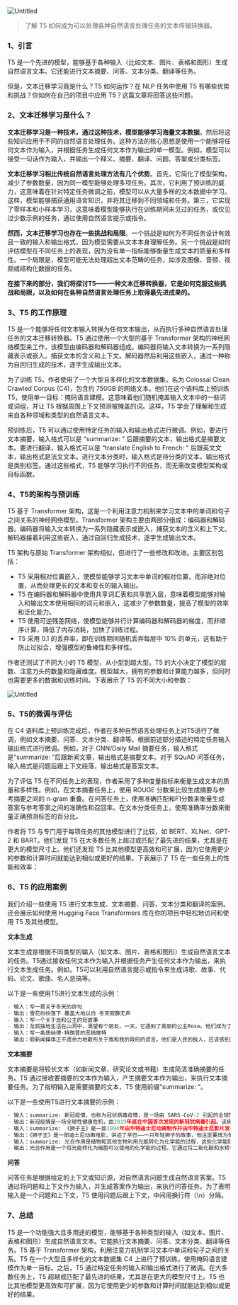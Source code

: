 ![Untitled](https://prod-files-secure.s3.us-west-2.amazonaws.com/9903f5b0-d0a4-47c4-8ff7-67753816eda4/4a807edd-7868-40e8-915e-74d987e8a1e1/Untitled.png)

> 了解 T5 如何成为可以处理各种自然语言处理任务的文本传输转换器。
> 

### 1、引言

T5 是一个先进的模型，能够基于各种输入（比如文本、图片、表格和图形）生成自然语言文本。它还能进行文本摘要、问答、文本分类、翻译等任务。

但是，文本迁移学习竟是什么？T5 如何运作？在 NLP 任务中使用 T5 有哪些优势和挑战？你如何在自己的项目中应用 T5？这篇文章将回答这些问题。

### 2、文本迁移学习是什么？

**文本迁移学习是一种技术，通过这种技术，模型能够学习海量文本数据**，然后将这些知识应用于不同的自然语言处理任务。这种方法的核心思想是使用一个能够将任何文本作为输入，并根据任务生成任何文本作为输出的单一模型。例如，模型可以接受一句话作为输入，并输出一个释义、摘要、翻译、问题、答案或分类标签。

**文本迁移学习相比传统自然语言处理方法有几个优势**。首先，它简化了模型架构，减少了参数数量，因为同一模型能够处理多项任务。其次，它利用了预训练的威力，这意味着在针对特定任务微调之前，模型可以从大量多样的文本数据中学习。这样，模型能够捕获通用语言知识，并将其迁移到不同领域和任务。第三，它实现了零样本和小样本学习，这意味着模型能够执行在训练期间未见过的任务，或仅见过少数示例的任务，通过使用自然语言提示或指令。

**然而，文本迁移学习也存在一些挑战和局限**。一个挑战是如何为不同任务设计有效且一致的输入和输出格式，因为模型需要从文本本身理解任务。另一个挑战是如何评估模型在不同任务上的表现，因为没有单一指标能够衡量生成文本的质量和多样性。一个局限是，模型可能无法处理超出文本范畴的任务，如涉及图像、音频、视频或结构化数据的任务。

**在接下来的部分，我们将探讨T5——一种文本迁移转换器，它是如何克服这些挑战和局限，以及如何在各种自然语言处理任务上取得最先进成果的。**

### 3、T5 的工作原理

T5 是一个能够将任何文本输入转换为任何文本输出，从而执行多种自然语言处理任务的文本迁移转换器。T5 通过使用一个大型的基于 Transformer 架构的神经网络模型来工作，该模型由编码器和解码器组成。编码器将输入文本转换为一系列隐藏表示或嵌入，捕获文本的含义和上下文。解码器然后利用这些嵌入，通过一种称为自回归生成的技术，逐字生成输出文本。

为了训练 T5，作者使用了一个大型且多样化的文本数据集，名为 Colossal Clean Crawled Corpus (C4)，包含约 750GB 的网络文本。他们在这个语料库上预训练 T5，使用单一目标：掩码语言建模。这意味着他们随机掩盖输入文本中的一些词或词组，并让 T5 根据周围上下文预测被掩盖的词。这样，T5 学会了理解和生成来自各种领域和类型的自然语言文本。

预训练后，T5 可以通过使用特定任务的输入和输出格式进行微调。例如，要进行文本摘要，输入格式可以是 “summarize: ” 后跟摘要的文本，输出格式是摘要文本。要进行翻译，输入格式可以是 “translate English to French: ” 后跟英文文本，输出格式是法文文本。进行文本分类时，输入格式是待分类的文本，输出格式是类别标签。通过这些格式，T5 能够学习执行不同任务，而无需改变模型架构或目标函数。

### 4、T5的架构与预训练

T5 基于 Transformer 架构，这是一个利用注意力机制来学习文本中的单词和句子之间关系的神经网络模型。Transformer 架构主要由两部分组成：编码器和解码器。编码器将输入文本转换为一系列隐藏表示或嵌入，捕获文本的含义和上下文。解码器接着利用这些嵌入，通过自回归生成技术，逐字生成输出文本。

T5 架构与原始 Transformer 架构相似，但进行了一些修改和改进。主要区别包括：

- T5 采用相对位置嵌入，使模型能够学习文本中单词的相对位置，而非绝对位置，从而处理更长的文本和变长的输入输出。
- T5 在编码器和解码器中使用共享词汇表和共享嵌入层，意味着模型能够对输入和输出文本使用相同的词元和嵌入，这减少了参数数量，提高了模型的效率和泛化能力。
- T5 使用可逆残差网络，使模型能够并行计算编码器和解码器的梯度，而非顺序计算，降低了内存消耗，加快了训练过程。
- T5 采用 0.1 的丢弃率，即在训练期间随机丢弃每层中 10% 的单元，这有助于防止过拟合，增强模型的鲁棒性和多样性。

作者还测试了不同大小的 T5 模型，从小型到超大型。T5 的大小决定了模型的层数、注意力头的数量和隐藏维度。模型越大，拥有的参数和计算能力越多，但同时也需要更多的数据和训练时间。下表展示了 T5 的不同大小和参数：

![Untitled](https://prod-files-secure.s3.us-west-2.amazonaws.com/9903f5b0-d0a4-47c4-8ff7-67753816eda4/92fed55a-8d35-4f2e-bc21-857153c84216/Untitled.png)

### 5、T5的微调与评估

在 C4 语料库上预训练完成后，作者在多种自然语言处理任务上对T5进行了微调，例如文本摘要、问答、文本分类、翻译等。根据前述部分描述的特定任务输入输出格式进行微调。例如，对于 CNN/Daily Mail 摘要任务，输入格式是“summarize: ”后跟新闻文章，输出格式是摘要文本。对于 SQuAD 问答任务，输入格式是问题后跟上下文段落，输出格式是答案文本。

为了评估 T5 在不同任务上的表现，作者采用了多种度量指标来衡量生成文本的质量和多样性。例如，在文本摘要任务上，使用 ROUGE 分数来比较生成摘要与参考摘要之间的 n-gram 重叠。在问答任务上，使用准确匹配和F1分数来衡量生成答案与参考答案之间的准确性和召回率。在文本分类任务上，使用准确率分数来衡量正确预测标签的百分比。

作者将 T5 与专门用于每项任务的其他模型进行了比较，如 BERT、XLNet、GPT-2 和 BART。他们发现 T5 在大多数任务上超过或匹配了最先进的结果，尤其是在更大的模型尺寸上。他们还发现 T5 比其他模型更高效和可扩展，因为它使用更少的参数和计算时间就能达到相似或更好的结果。下表展示了 T5 在一些任务上的性能和效率：

### 6、T5 的应用案例

我们介绍一些使用 T5 进行文本生成、文本摘要、问答、文本分类和翻译的案例。还会展示如何使用 Hugging Face Transformers 库在你的项目中轻松地访问和使用 T5 及其他模型。

**文本生成**

文本生成是根据不同类型的输入（如文本、图片、表格和图形）生成自然语言文本的任务。T5通过接收任何文本作为输入并根据任务产生任何文本作为输出，来执行文本生成任务。例如，T5可以利用自然语言提示或指令来生成诗歌、故事、代码、论文、歌曲、名人恶搞等。

以下是一些使用T5进行文本生成的示例：

```python
- 输入：写一首关于冬天的俳句
- 输出：雪花纷纷落下 覆盖大地以白 冬天寂静无声
- 输入：写一个关于龙和公主的短故事
- 输出：龙孤独地生活在山洞中，渴望有个朋友。一天，它遇到了美丽的公主Rose。他们成为了朋友，甚至更亲密。但当王子到来，婚礼即将举行时，Rose决定与龙一起逃离，他们一起飞向自由，从此幸福地生活在一起。
- 输入：写一条唐纳德·特朗普的恶搞推特
- 输出：假新闻媒体正不遗余力地散布关于我和我的政府的谎言。他们是人民的敌人，应该感到羞耻。他们对我们国家非常不利，很快就会消失。让美国再次伟大！
```

**文本摘要**

文本摘要是将较长文本（如新闻文章、研究论文或书籍）生成简洁准确摘要的任务。T5 通过接收要摘要的文本作为输入，产生摘要文本作为输出，来执行文本摘要任务。为了指明输入是需要摘要的文本，T5 使用前缀“summarize: ”。

以下是一些使用T5进行文本摘要的示例：

```python
- 输入：summarize: 新冠疫情，也称为冠状病毒疫情，是一场由 SARS-CoV-2 引起的全球性疫情。该病毒最早于2019年12月在中国武汉被发现。世界卫生组织于2020年1月30日宣布这是国际关注的突发公共卫生事件，并于2020年3月11日宣布疫情。截至2020年11月29日，已确认超过6260万例病例，与新冠病毒相关的死亡超过145万例。
- 输出：新冠疫情是一场全球性健康危机，由2019年底在中国首次发现的新冠状病毒引起。该病毒已传播到全球几乎每个国家，导致数百万人感染和死亡。世界卫生组织已将其宣布为大流行病和公共卫生紧急事件。
- 输入：summarize: 《狮子王》是一部1994年由华特迪士尼动画制作并由华特迪士尼影片发行的美国动画音乐剧情片。它是迪士尼第32部动画特色电影，也是被称为迪士尼文艺复兴时期的第五部动画电影。《狮子王》由Roger Allers和Rob Minkoff执导，Don Hahn制作，剧本归功于Irene Mecchi、Jonathan Roberts和Linda Woolverton。它的原创歌曲由作曲家Elton John和作词家Tim Rice创作，配乐由Hans Zimmer完成。该片拥有一个包括Matthew Broderick、James Earl Jones、Jeremy Irons、Jonathan Taylor Thomas、Moira Kelly、Nathan Lane、Ernie Sabella、Rowan Atkinson、Robert Guillaume、Madge Sinclair（在她最后一部电影角色中）、Whoopi Goldberg、Cheech Marin和Jim Cummings在内的声音演员阵容。故事发生在非洲的一个狮子王国，受到了圣经故事约瑟夫和摩西，以及威廉·莎士比亚的《哈姆雷特》的影响。
- 输出：《狮子王》是一部迪士尼动画电影，讲述了辛巴——一只年轻狮子的故事，他注定要成为他的族群的王。然而，他的叔叔斯卡谋杀了他的父亲木法沙，并误导辛巴认为自己要为此负责。辛巴逃离并流亡，在流亡中结识了蒂蒙和彭彭。几年后，他被说服回家并从斯卡手中夺回王位。这部电影受到圣经和莎翁《哈姆雷特》的启发，并包含了Elton John和Tim Rice的歌曲。
- 输入：summarize: 光合作用是植物和其他生物利用光能转化为化学能的过程，这些化学能随后可以通过细胞呼吸释放，以供生物体的代谢活动使用。这种化学能储存在碳水化合物分子中，如糖类，这些糖类是从二氧化碳和水合成的——因此得名光合作用，来自希腊语phōs（φῶς，“光”）和sunthesis（σύνθεσις，“结合”）。在大多数情况下，氧气也作为废物释放。大多数植物、藻类和蓝细菌执行光合作用；这样的生物被称为光自养生物。光合作用在很大程度上负责产生和维持地球大气中的氧气含量，并为地球上的生命提供大部分所需的能量。
- 输出：光合作用是一个将光能转化为细胞可以使用的化学能的过程。它通过将二氧化碳和水转化为碳水化合物，并释放氧气作为副产品来完成。这个过程由植物、藻类和某些细菌执行，这些生物被称为光自养生物。光合作用对维持地球的氧气平衡和生命所需能量至关重要。
```

**问答**

问答任务是根据给定的上下文或知识源，对自然语言问题生成自然语言答案。T5 通过将问题和上下文作为输入，并生成答案作为输出，来执行问答任务。为了表明输入是一个问题和上下文，T5 使用问题后跟上下文，中间用换行符（\n）分隔。

### 7、总结

T5 是一个功能强大且多用途的模型，能够基于各种类型的输入（如文本、图片、表格和图形）生成自然语言文本。它能执行文本摘要、问答、文本分类、翻译等任务。T5 基于 Transformer 架构，利用注意力机制学习文本中单词和句子之间的关系。T5 在一个大型且多样化的文本数据集 C4 上进行了预训练，使用掩码语言建模作为单一目标。之后，T5 通过特定任务的输入和输出格式进行了微调。在大多数任务上，T5 超越或匹配了最先进的结果，尤其是在更大的模型尺寸上。T5 也比其他模型更高效和可扩展，因为它使用更少的参数和计算时间就能达到相似或更好的结果。